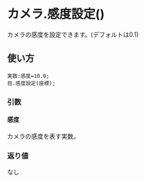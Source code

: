 # カメラ.感度設定()

カメラの感度を設定できます。(デフォルトは0.1)

## 使い方

```
実数:感度=10.0;
目.感度設定(座標);
```

### 引数

#### 感度

カメラの感度を表す実数。

### 返り値

なし